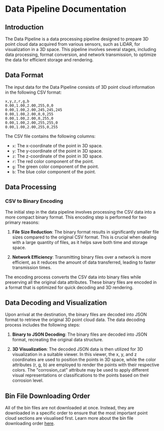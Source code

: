# Data Pipeline Documentation

## Introduction

The Data Pipeline is a data processing pipeline designed to prepare 3D point cloud data acquired from various sensors, such as LiDAR, for visualization in a 3D space. This pipeline involves several stages, including data processing, format conversion, and network transmission, to optimize the data for efficient storage and rendering.

## Data Format

The input data for the Data Pipeline consists of 3D point cloud information in the following CSV format:

```csv
x,y,z,r,g,b
0.00,1.00,2.00,255,0,0
0.00,1.00,2.00,245,245,245
0.00,1.00,2.00,0,0,255
0.00,1.00,2.00,0,255,0
0.00,1.00,2.00,255,255,0
0.00,1.00,2.00,255,0,255
```

The CSV file contains the following columns:

- `x`: The x-coordinate of the point in 3D space.
- `y`: The y-coordinate of the point in 3D space.
- `z`: The z-coordinate of the point in 3D space.
- `r`: The red color component of the point.
- `g`: The green color component of the point.
- `b`: The blue color component of the point.

## Data Processing

### CSV to Binary Encoding

The initial step in the data pipeline involves processing the CSV data into a more compact binary format. This encoding step is performed for two primary reasons:

1. **File Size Reduction**: The binary format results in significantly smaller file sizes compared to the original CSV format. This is crucial when dealing with a large quantity of files, as it helps save both time and storage space.

2. **Network Efficiency**: Transmitting binary files over a network is more efficient, as it reduces the amount of data transferred, leading to faster transmission times.

The encoding process converts the CSV data into binary files while preserving all the original data attributes. These binary files are encoded in a format that is optimized for quick decoding and 3D rendering.

## Data Decoding and Visualization

Upon arrival at the destination, the binary files are decoded into JSON format to retrieve the original 3D point cloud data. The data decoding process includes the following steps:

1. **Binary to JSON Decoding**: The binary files are decoded into JSON format, recreating the original data structure.

2. **3D Visualization**: The decoded JSON data is then utilized for 3D visualization in a suitable viewer. In this viewer, the x, y, and z coordinates are used to position the points in 3D space, while the color attributes (r, g, b) are employed to render the points with their respective colors. The "corrosion_cat" attribute may be used to apply different visual representations or classifications to the points based on their corrosion level.

## Bin File Downloading Order

All of the bin files are not downloaded at once. Instead, they are downloaded in a specific order to ensure that the most important point cloud sections are visualised first. Learn more about the bin file downloading order [here](/guide/data/octree-heirarchy.md).
